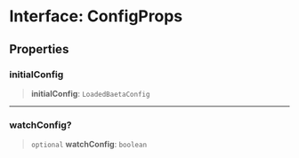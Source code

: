 # Interface: ConfigProps

## Properties

### initialConfig

> **initialConfig**: `LoadedBaetaConfig`

---

### watchConfig?

> `optional` **watchConfig**: `boolean`
